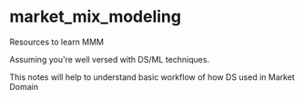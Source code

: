 # market_mix_modeling

Resources to learn MMM

Assuming you're well versed with DS/ML techniques.

This notes will help to understand basic workflow of how DS used in Market Domain
